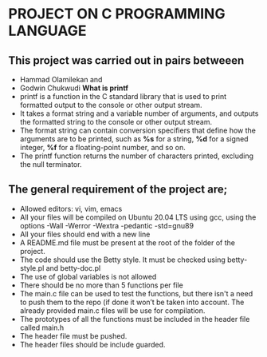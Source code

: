 # PROJECT ON C PROGRAMMING LANGUAGE
## This project was carried out in pairs betweeen
- Hammad Olamilekan and
- Godwin Chukwudi
 **What is printf**
 - printf is a function in the C standard library that is used to print formatted output to the console or other output stream.
 - It takes a format string and a variable number of arguments, and outputs the formatted string to the console or other output stream.
 - The format string can contain conversion specifiers that define how the arguments are to be printed, such as **%s** for a string, **%d** for a signed integer, **%f** for a floating-point number, and so on.
 - The printf function returns the number of characters printed, excluding the null terminator.
## The general requirement of the project are;
 - Allowed editors: vi, vim, emacs
 - All your files will be compiled on Ubuntu 20.04 LTS using gcc, using the options -Wall -Werror -Wextra -pedantic -std=gnu89
 - All your files should end with a new line
 - A README.md file must be present at the root of the folder of the project.
 - The code should use the Betty style. It must be checked using betty-style.pl and betty-doc.pl
 - The use of global variables is not allowed
 - There should be no more than 5 functions per file
 - The main.c file can be used to test the functions, but there isn't a need to push them to the repo (if done it won’t be taken into account. The already provided main.c files will be use for compilation.
 - The prototypes of all the functions must be included in the header file called main.h
 - The header file must be pushed.
 - The header files should be include guarded.
